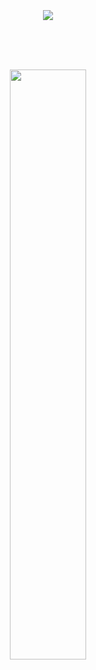 <div align="center">
<br><br><br>

<img src="https://capsule-render.vercel.app/api?type=waving&color=990011&height=150&section=header&text=Hi%20there,%20I'm%20Seungbin&fontSize=60&fontColor=FCF6F5&desc=Good%20day%20to%20Coding&descSize=30&descAlignY=20" />

<br><br><br>
  
<!-- BullChallenger's profile -->
 
<a href="https://github.com/anuraghazra/github-readme-stats">
  <img src="https://github-readme-stats.vercel.app/api?username=BullChallenger&show_icons=true&theme=material-palenight&hide_border=true&bg_color=FCF6F5&icon_color=990011&text_color=990011&title_color=990011&count_private=true" width=49.2% />
</a>

<br><br><br>
